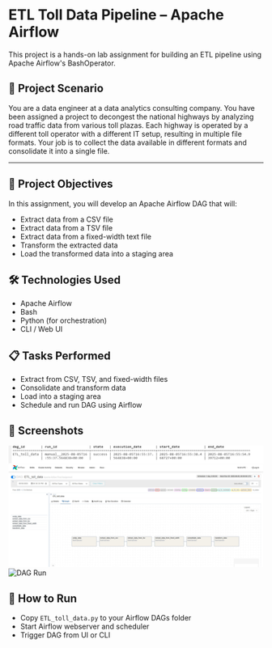 # ETL Toll Data Pipeline – Apache Airflow

This project is a hands-on lab assignment for building an ETL pipeline using Apache Airflow's BashOperator.


## 📘 Project Scenario

You are a data engineer at a data analytics consulting company. You have been assigned a project to decongest the national highways by analyzing road traffic data from various toll plazas. Each highway is operated by a different toll operator with a different IT setup, resulting in multiple file formats. Your job is to collect the data available in different formats and consolidate it into a single file.

---

## 🎯 Project Objectives

In this assignment, you will develop an Apache Airflow DAG that will:

- Extract data from a CSV file
- Extract data from a TSV file
- Extract data from a fixed-width text file
- Transform the extracted data
- Load the transformed data into a staging area


## 🛠 Technologies Used
- Apache Airflow
- Bash
- Python (for orchestration)
- CLI / Web UI

## 📋 Tasks Performed
- Extract from CSV, TSV, and fixed-width files
- Consolidate and transform data
- Load into a staging area
- Schedule and run DAG using Airflow

## 📸 Screenshots
![DAG Graph](images/dag_runs.jpg)
![DAG Run](images/dag_tasks.jpg)
![DAG Run](images/ssubmit_dag.jpg)


## 🚀 How to Run
- Copy `ETL_toll_data.py` to your Airflow DAGs folder
- Start Airflow webserver and scheduler
- Trigger DAG from UI or CLI


